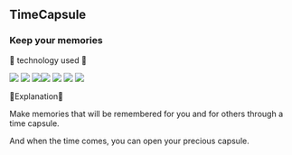 ## TimeCapsule

### Keep your memories

📝 technology used 📝

<img src="https://img.shields.io/badge/Java-007396?style=flat-square&logo=Java&logoColor=black"/> <img src="https://img.shields.io/badge/spring-6DB33F?style=flat-square&logo=spring&logoColor=green"/> <img src="https://img.shields.io/badge/JavaScript-F7DF1E?style=flat-square&logo=JavaScript&logoColor=black"/><img src="https://img.shields.io/badge/MariaDB-003545?style=flat-square&logo=mariaDB&logoColor=blue"/> <img src="https://img.shields.io/badge/Vue.js-4FC08D?style=flat-square&logo=Vue.js&logoColor=green"/> <img src="https://img.shields.io/badge/Figma-F24E1E?style=flat-square&logo=Figma&logoColor=green"/> <img src="https://img.shields.io/badge/Notion-#000000?style=flat-square&logo=Notion&logoColor=green"/> 

📓Explanation📓

Make memories that will be remembered for you and for others through a time capsule.

And when the time comes, you can open your precious capsule.
